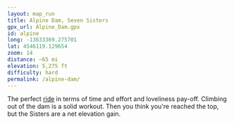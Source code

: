 ```yaml
---
layout: map_run
title: Alpine Dam, Seven Sisters
gpx_url: Alpine_Dam.gpx
id: alpine
long: -13633369.275701
lat: 4546119.129654
zoom: 14
distance: ~65 mi
elevation: 5,275 ft
difficulty: hard
permalink: /alpine-dam/
---
```

The perfect [ride](/cycling/) in terms of time and effort and loveliness pay-off. Climbing out of the dam is a solid workout. Then you think you're reached the top, but the Sisters are a net elevation gain.